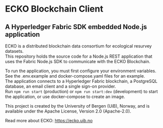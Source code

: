 # ECKO Blockchain Client
## A Hyperledger Fabric SDK embedded Node.js application

ECKO is a distributed blockchain data consortium for ecological resurvey datasets.  
This repository holds the source code for a Node.js REST application that uses the Fabric Node.js SDK to communicate with the ECKO Blockchain.

To run the application, you must first configure your environment variables. See the .env.example and docker-compose.yaml files for an example.  
The application connects to a Hyperledger Fabric blockchain, a PostgreSQL database, an email client and a single sign-on provider.  
Run `npm run start` (production) or `npm run start:dev` (development) to start the application, or use docker-compose to create an image.

This project is created by the University of Bergen (UiB), Norway, and is available under the Apache License, Version 2.0 (Apache-2.0).

Read more about ECKO: <https://ecko.uib.no>
